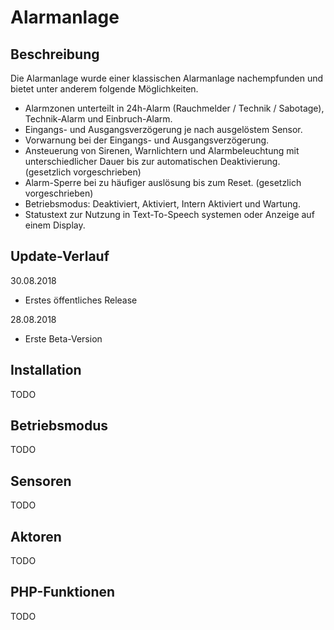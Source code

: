 #  Alarmanlage

## Beschreibung
Die Alarmanlage wurde einer klassischen Alarmanlage nachempfunden und bietet unter anderem folgende Möglichkeiten.
- Alarmzonen unterteilt in 24h-Alarm (Rauchmelder / Technik / Sabotage), Technik-Alarm und Einbruch-Alarm.
- Eingangs- und Ausgangsverzögerung je nach ausgelöstem Sensor.
- Vorwarnung bei der Eingangs- und Ausgangsverzögerung.
- Ansteuerung von Sirenen, Warnlichtern und Alarmbeleuchtung mit unterschiedlicher Dauer bis zur automatischen Deaktivierung. (gesetzlich vorgeschrieben)
- Alarm-Sperre bei zu häufiger auslösung bis zum Reset. (gesetzlich vorgeschrieben)
- Betriebsmodus: Deaktiviert, Aktiviert, Intern Aktiviert und Wartung.
- Statustext zur Nutzung in Text-To-Speech systemen oder Anzeige auf einem Display.

## Update-Verlauf
30.08.2018
- Erstes öffentliches Release

28.08.2018
- Erste Beta-Version

## Installation
TODO

## Betriebsmodus
TODO

## Sensoren
TODO

## Aktoren
TODO

## PHP-Funktionen
TODO

